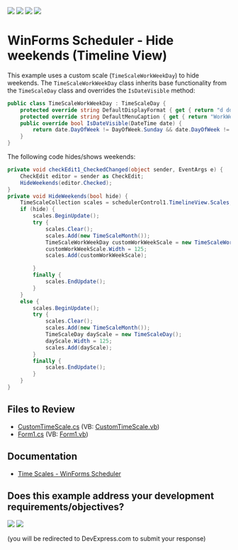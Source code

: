 <!-- default badges list -->
![](https://img.shields.io/endpoint?url=https://codecentral.devexpress.com/api/v1/VersionRange/128635168/19.1.3%2B)
[![](https://img.shields.io/badge/Open_in_DevExpress_Support_Center-FF7200?style=flat-square&logo=DevExpress&logoColor=white)](https://supportcenter.devexpress.com/ticket/details/E1214)
[![](https://img.shields.io/badge/📖_How_to_use_DevExpress_Examples-e9f6fc?style=flat-square)](https://docs.devexpress.com/GeneralInformation/403183)
[![](https://img.shields.io/badge/💬_Leave_Feedback-feecdd?style=flat-square)](#does-this-example-address-your-development-requirementsobjectives)
<!-- default badges end -->

# WinForms Scheduler - Hide weekends (Timeline View)

This example uses a custom scale (`TimeScaleWorkWeekDay`) to hide weekends. The `TimeScaleWorkWeekDay` class inherits base functionality from the `TimeScaleDay` class and overrides the `IsDateVisible` method:

```csharp
public class TimeScaleWorkWeekDay : TimeScaleDay {
    protected override string DefaultDisplayFormat { get { return "d ddd"; } }
    protected override string DefaultMenuCaption { get { return "WorkWeek"; } }
    public override bool IsDateVisible(DateTime date) {
        return date.DayOfWeek != DayOfWeek.Sunday && date.DayOfWeek != DayOfWeek.Saturday;
    }
}
```

The following code hides/shows weekends:

```csharp
private void checkEdit1_CheckedChanged(object sender, EventArgs e) {
    CheckEdit editor = sender as CheckEdit;
    HideWeekends(editor.Checked);
}
private void HideWeekends(bool hide) {
    TimeScaleCollection scales = schedulerControl1.TimelineView.Scales;
    if (hide) {
        scales.BeginUpdate();
        try {
            scales.Clear();
            scales.Add(new TimeScaleMonth());
            TimeScaleWorkWeekDay customWorkWeekScale = new TimeScaleWorkWeekDay();
            customWorkWeekScale.Width = 125;
            scales.Add(customWorkWeekScale);

        }
        finally {
            scales.EndUpdate();
        }
    }
    else {
        scales.BeginUpdate();
        try {
            scales.Clear();
            scales.Add(new TimeScaleMonth());
            TimeScaleDay dayScale = new TimeScaleDay();
            dayScale.Width = 125;
            scales.Add(dayScale);
        }
        finally {
            scales.EndUpdate();
        }
    }
}
```


## Files to Review

* [CustomTimeScale.cs](./CS/HideWeekends/CustomTimeScale.cs) (VB: [CustomTimeScale.vb](./VB/HideWeekends/CustomTimeScale.vb))
* [Form1.cs](./CS/HideWeekends/Form1.cs) (VB: [Form1.vb](./VB/HideWeekends/Form1.vb))


## Documentation

* [Time Scales - WinForms Scheduler](https://docs.devexpress.com/WindowsForms/3303/controls-and-libraries/scheduler/visual-elements/scheduler-control/time-scales#custom-scales)

<!-- feedback -->
## Does this example address your development requirements/objectives?

[<img src="https://www.devexpress.com/support/examples/i/yes-button.svg"/>](https://www.devexpress.com/support/examples/survey.xml?utm_source=github&utm_campaign=winforms-scheduler-hide-weekends-timeline-view&~~~was_helpful=yes) [<img src="https://www.devexpress.com/support/examples/i/no-button.svg"/>](https://www.devexpress.com/support/examples/survey.xml?utm_source=github&utm_campaign=winforms-scheduler-hide-weekends-timeline-view&~~~was_helpful=no)

(you will be redirected to DevExpress.com to submit your response)
<!-- feedback end -->
